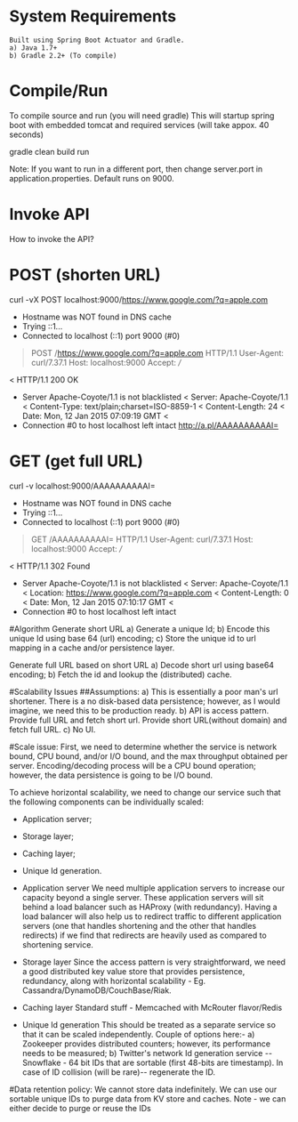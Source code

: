 # System Requirements    
    Built using Spring Boot Actuator and Gradle.
    a) Java 1.7+
    b) Gradle 2.2+ (To compile)

# Compile/Run
   To compile source and run (you will need gradle)
   This will startup spring boot with embedded tomcat and required services (will take appox. 40 seconds)

   gradle clean build run

   Note: If you want to run in a different port, then change server.port in application.properties. Default runs on 9000.

# Invoke API
   How to invoke the API?

#   POST (shorten URL)

   curl -vX POST localhost:9000/https://www.google.com/?q=apple.com
   * Hostname was NOT found in DNS cache
   *   Trying ::1...
   * Connected to localhost (::1) port 9000 (#0)
   > POST /https://www.google.com/?q=apple.com HTTP/1.1
   > User-Agent: curl/7.37.1
   > Host: localhost:9000
   > Accept: */*
   > 
   < HTTP/1.1 200 OK
   * Server Apache-Coyote/1.1 is not blacklisted
   < Server: Apache-Coyote/1.1
   < Content-Type: text/plain;charset=ISO-8859-1
   < Content-Length: 24
   < Date: Mon, 12 Jan 2015 07:09:19 GMT
   < 
   * Connection #0 to host localhost left intact
   http://a.pl/AAAAAAAAAAI=

#   GET (get full URL)

   curl -v localhost:9000/AAAAAAAAAAI=
   * Hostname was NOT found in DNS cache
   *   Trying ::1...
   * Connected to localhost (::1) port 9000 (#0)
   > GET /AAAAAAAAAAI= HTTP/1.1
   > User-Agent: curl/7.37.1
   > Host: localhost:9000
   > Accept: */*
   > 
   < HTTP/1.1 302 Found
   * Server Apache-Coyote/1.1 is not blacklisted
   < Server: Apache-Coyote/1.1
   < Location: https://www.google.com/?q=apple.com
   < Content-Length: 0
   < Date: Mon, 12 Jan 2015 07:10:17 GMT
   < 
   * Connection #0 to host localhost left intact

#Algorithm
 Generate short URL
a) Generate a unique Id;
b) Encode this unique Id using base 64 (url) encoding;
c) Store the unique id to url mapping in a cache and/or persistence layer.

 Generate full URL based on short URL
a) Decode short url using base64 encoding;
b) Fetch the id and lookup the (distributed) cache.

#Scalability Issues
##Assumptions:
a) This is essentially a poor man's url shortener. There is a no disk-based data persistence; however, as I would imagine, we need this to be production ready.
b) API is access pattern. Provide full URL and fetch short url. Provide short URL(without domain) and fetch full URL.
c) No UI.

#Scale issue:
First, we need to determine whether the service is network bound, CPU bound, and/or I/O bound, and the max throughput obtained per server.
Encoding/decoding process will be a CPU bound operation; however, the data persistence is going to be I/O bound.

To achieve horizontal scalability, we need to change our service such that the following components can be individually scaled:

- Application server;
- Storage layer;
- Caching layer;
- Unique Id generation.

- Application server
We need multiple application servers to increase our capacity beyond a single server. These application servers will sit behind a load balancer such as HAProxy (with redundancy). 
Having a load balancer will also help us to redirect traffic to different application servers (one that handles shortening and the other that handles redirects) if we find that redirects are heavily used as compared to shortening service.

- Storage layer
Since the access pattern is very straightforward, we need a good distributed key value store that provides persistence, redundancy, along with horizontal scalability - Eg. Cassandra/DynamoDB/CouchBase/Riak.

- Caching layer
Standard stuff - Memcached with McRouter flavor/Redis

- Unique Id generation
This should be treated as a separate service so that it can be scaled independently.
Couple of options here:-
a) Zookeeper provides distributed counters; however, its performance needs to be measured;
b) Twitter's network Id generation service -- Snowflake - 64 bit IDs that are sortable (first 48-bits are timestamp). 
In case of ID collision (will be rare)-- regenerate the ID.


#Data retention policy:
We cannot store data indefinitely. We can use our sortable unique IDs to purge data from KV store and caches.
Note - we can either decide to purge or reuse the IDs




